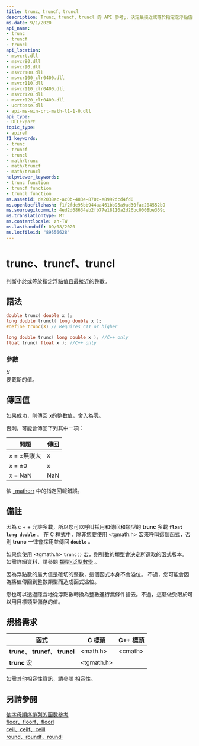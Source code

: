 ```yaml
---
title: trunc、truncf、truncl
description: Trunc、truncf、truncl 的 API 參考;，決定最接近或等於指定之浮點值的最接近整數。
ms.date: 9/1/2020
api_name:
- trunc
- truncf
- truncl
api_location:
- msvcrt.dll
- msvcr80.dll
- msvcr90.dll
- msvcr100.dll
- msvcr100_clr0400.dll
- msvcr110.dll
- msvcr110_clr0400.dll
- msvcr120.dll
- msvcr120_clr0400.dll
- ucrtbase.dll
- api-ms-win-crt-math-l1-1-0.dll
api_type:
- DLLExport
topic_type:
- apiref
f1_keywords:
- trunc
- truncf
- truncl
- math/trunc
- math/truncf
- math/truncl
helpviewer_keywords:
- trunc function
- truncf function
- truncl function
ms.assetid: de2038ac-ac0b-483e-870c-e8992dcd4fd0
ms.openlocfilehash: f1f2fde95bb944aa461bb95a9ad30fac204552b9
ms.sourcegitcommit: 4ed2d68634eb2fb77e18110a2d26bc0008be369c
ms.translationtype: MT
ms.contentlocale: zh-TW
ms.lasthandoff: 09/08/2020
ms.locfileid: "89556628"
---
```

# <a name="trunc-truncf-truncl"></a>trunc、truncf、truncl

判斷小於或等於指定浮點值且最接近的整數。

## <a name="syntax"></a>語法

```C
double trunc( double x );
long double truncl( long double x );
#define trunc(X) // Requires C11 or higher

long double trunc( long double x ); //C++ only
float trunc( float x ); //C++ only
```

### <a name="parameters"></a>參數

*X*\
要截斷的值。

## <a name="return-value"></a>傳回值

如果成功，則傳回 *x*的整數值，舍入為零。

否則，可能會傳回下列其中一項：

|問題|傳回|
|-----------|------------|
|*x* = ±無限大|x|
|*x* = ±0|x|
|*x* = NaN|NaN|

依 [_matherr](matherr.md) 中的指定回報錯誤。

## <a name="remarks"></a>備註

因為 c + + 允許多載，所以您可以呼叫採用和傳回和類型的 **trunc** 多載 **`float`** **`long double`** 。 在 C 程式中，除非您要使用 \<tgmath.h> 宏來呼叫這個函式，否則 **trunc** 一律會採用並傳回 **`double`** 。

如果您使用 \<tgmath.h> `trunc()` 宏，則引數的類型會決定所選取的函式版本。 如需詳細資料，請參閱 [類型-泛型數學](../../c-runtime-library/tgmath.md) 。

因為浮點數的最大值是確切的整數，這個函式本身不會溢位。 不過，您可能會因為將值傳回到整數類型而造成函式溢位。

您也可以透過隱含地從浮點數轉換為整數進行無條件捨去。不過，這麼做受限於可以用目標類型儲存的值。

## <a name="requirements"></a>規格需求

|函式|C 標頭|C++ 標頭|
|--------------|--------------|------------------|
|**trunc**、 **truncf**、 **truncl**|\<math.h>|\<cmath>|
|**trunc** 宏 | \<tgmath.h> ||

如需其他相容性資訊，請參閱 [相容性](../../c-runtime-library/compatibility.md)。

## <a name="see-also"></a>另請參閱

[依字母順序排列的函數參考](crt-alphabetical-function-reference.md)<br/>
[floor、floorf、floorl](floor-floorf-floorl.md)<br/>
[ceil、ceilf、ceill](ceil-ceilf-ceill.md)<br/>
[round、roundf、roundl](round-roundf-roundl.md)<br/>
